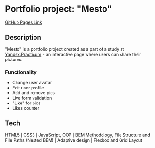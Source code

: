 # Portfolio project: "Mesto"

[GitHub Pages Link](https://yevbor.github.io/mesto/)

## Description
"Mesto" is a portfolio project created as a part of a study at [Yandex.Practicum](https://practicum.yandex.com/web/ "Web Development Program") - an interactive page where users can share their pictures.

### Functionality
* Change user avatar
* Edit user profile
* Add and remove pics
* Live form validation
* "Like" for pics
* Likes counter

## Tech
HTML5 | CSS3 | JavaScript, OOP | BEM Methodology, File Structure and File Paths (Nested BEM) | Adaptive design | Flexbox and Grid Layout

